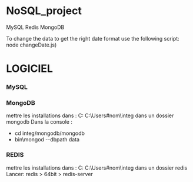 # NoSQL_project

MySQL
Redis
MongoDB

To change the data to get the right date format use the following script:
node changeDate.js)

# LOGICIEL

### MySQL

### MongoDB
mettre les installations dans :
C: C:\Users\#nom\integ dans un dossier mongodb
Dans la console :
- cd integ/mongodb/mongodb
- bin\mongod --dbpath data

### REDIS
mettre les installations dans :
C: C:\Users\#nom\integ dans un dossier redis
Lancer: redis > 64bit > redis-server
